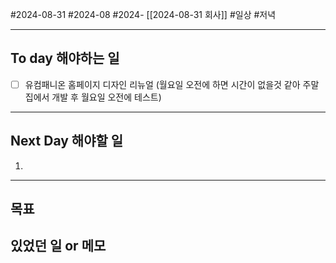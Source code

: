 #2024-08-31 #2024-08 #2024- [[2024-08-31 회사]]
#일상 #저녁 

---
## To day 해야하는 일
- [ ] 유컴패니온 홈페이지 디자인 리뉴얼
    (월요일 오전에 하면 시간이 없을것 같아 주말 집에서 개발 후 월요일 오전에 테스트)
---
## Next Day 해야할 일
1. 

---

## 목표 


## 있었던 일  or 메모

